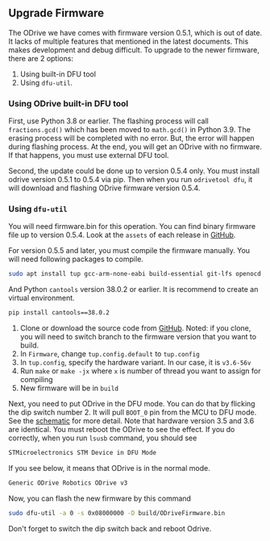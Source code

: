 ## Upgrade Firmware

The ODrive we have comes with firmware version 0.5.1, which is out of date.
It lacks of multiple features that mentioned in the latest documents.
This makes development and debug difficult.
To upgrade to the newer firmware, there are 2 options:

1. Using built-in DFU tool
2. Using `dfu-util`.

### Using ODrive built-in DFU tool

First, use Python 3.8 or earlier.
The flashing process will call `fractions.gcd()` which has been moved to `math.gcd()` in Python 3.9.
The erasing process will be completed with no error.
But, the error will happen during flashing process.
At the end, you will get an ODrive with no firmware.
If that happens, you must use external DFU tool.

Second, the update could be done up to version 0.5.4 only.
You must install odrive version 0.5.1 to 0.5.4 via pip.
Then when you run `odrivetool dfu`, it will download and flashing ODrive firmware version 0.5.4.

### Using `dfu-util`

You will need firmware.bin for this operation.
You can find binary firmware file up to version 0.5.4.
Look at the `assets` of each release in [GitHub](https://github.com/odriverobotics/ODrive/releases).

For version 0.5.5 and later, you must compile the firmware manually. You will need following packages to compile.

```bash
sudo apt install tup gcc-arm-none-eabi build-essential git-lfs openocd python3-yaml python3-jinja2 python3-jsonschema dfu-util
```

And Python `cantools` version 38.0.2 or earlier. It is recommend to create an virtual environment.

```bash
pip install cantools==38.0.2
```

1. Clone or download the source code from [GitHub](https://github.com/odriverobotics/ODrive/tags).
   Noted: if you clone, you will need to switch branch to the firmware version that you want to build.
2. In `Firmware`, change `tup.config.default` to `tup.config`
3. In `tup.config`, specify the hardware variant. In our case, it is `v3.6-56v`
4. Run `make` or `make -jx` where `x` is number of thread you want to assign for compiling
5. New firmware will be in `build`

Next, you need to put ODrive in the DFU mode.
You can do that by flicking the dip switch number 2.
It will pull `BOOT_0` pin from the MCU to DFU mode.
See the [schematic](https://github.com/odriverobotics/ODriveHardware/blob/master/v3/v3.5docs/schematic_v3.5.pdf) for more detail.
Note that hardware version 3.5 and 3.6 are identical.
You must reboot the ODrive to see the effect.
If you do correctly, when you run `lsusb` command, you should see

```bash
STMicroelectronics STM Device in DFU Mode
```

If you see below, it means that ODrive is in the normal mode.

```bash
Generic ODrive Robotics ODrive v3
```

Now, you can flash the new firmware by this command

```bash
sudo dfu-util -a 0 -s 0x08000000 -D build/ODriveFirmware.bin
```

Don't forget to switch the dip switch back and reboot Odrive.

